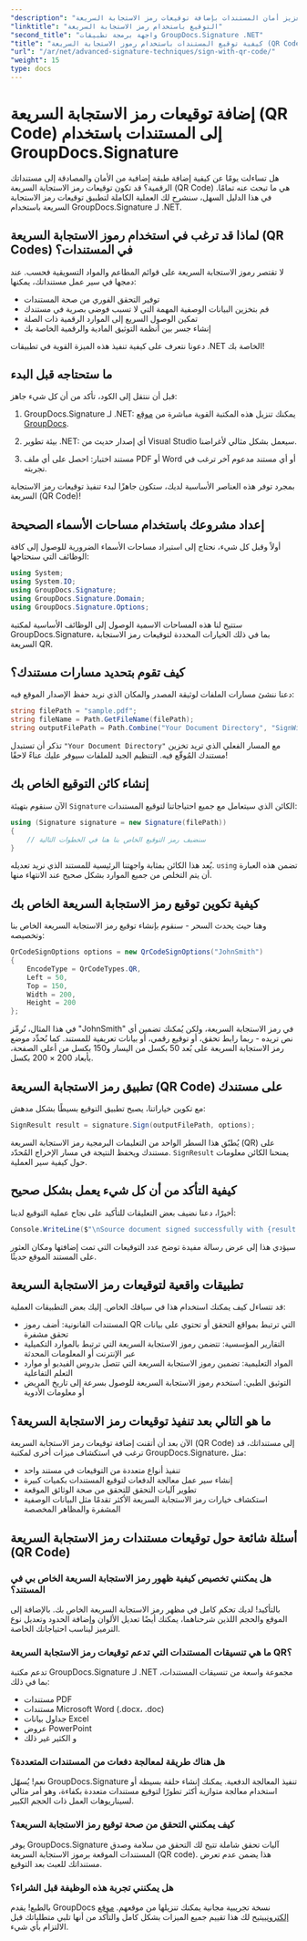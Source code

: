 ```yaml
---
"description": "تعلّم كيفية تعزيز أمان المستندات بإضافة توقيعات رمز الاستجابة السريعة (QR) باستخدام GroupDocs.Signature لـ .NET. تطبيق بسيط مع أمثلة برمجية كاملة."
"linktitle": "التوقيع باستخدام رمز الاستجابة السريعة"
"second_title": "واجهة برمجة تطبيقات GroupDocs.Signature .NET"
"title": "كيفية توقيع المستندات باستخدام رموز الاستجابة السريعة (QR Codes) باستخدام GroupDocs.Signature"
"url": "/ar/net/advanced-signature-techniques/sign-with-qr-code/"
"weight": 15
type: docs
---
```

# إضافة توقيعات رمز الاستجابة السريعة (QR Code) إلى المستندات باستخدام GroupDocs.Signature

هل تساءلت يومًا عن كيفية إضافة طبقة إضافية من الأمان والمصادقة إلى مستنداتك الرقمية؟ قد تكون توقيعات رمز الاستجابة السريعة (QR Code) هي ما تبحث عنه تمامًا. في هذا الدليل السهل، سنشرح لك العملية الكاملة لتطبيق توقيعات رمز الاستجابة السريعة باستخدام GroupDocs.Signature لـ .NET.

## لماذا قد ترغب في استخدام رموز الاستجابة السريعة (QR Codes) في المستندات؟

لا تقتصر رموز الاستجابة السريعة على قوائم المطاعم والمواد التسويقية فحسب. عند دمجها في سير عمل مستنداتك، يمكنها:

- توفير التحقق الفوري من صحة المستندات
- قم بتخزين البيانات الوصفية المهمة التي لا تسبب فوضى بصرية في مستندك
- تمكين الوصول السريع إلى الموارد الرقمية ذات الصلة
- إنشاء جسر بين أنظمة التوثيق المادية والرقمية الخاصة بك

دعونا نتعرف على كيفية تنفيذ هذه الميزة القوية في تطبيقات .NET الخاصة بك!

## ما ستحتاجه قبل البدء

قبل أن ننتقل إلى الكود، تأكد من أن كل شيء جاهز:

1. GroupDocs.Signature لـ .NET: يمكنك تنزيل هذه المكتبة القوية مباشرة من [موقع GroupDocs](https://releases.groupdocs.com/signature/net/).

2. بيئة تطوير .NET: أي إصدار حديث من Visual Studio سيعمل بشكل مثالي لأغراضنا.

3. مستند اختبار: احصل على أي ملف PDF أو Word أو أي مستند مدعوم آخر ترغب في تجربته.

بمجرد توفر هذه العناصر الأساسية لديك، ستكون جاهزًا لبدء تنفيذ توقيعات رمز الاستجابة السريعة (QR Code)!

## إعداد مشروعك باستخدام مساحات الأسماء الصحيحة

أولاً وقبل كل شيء، نحتاج إلى استيراد مساحات الأسماء الضرورية للوصول إلى كافة الوظائف التي سنحتاجها:

```csharp
using System;
using System.IO;
using GroupDocs.Signature;
using GroupDocs.Signature.Domain;
using GroupDocs.Signature.Options;
```

ستتيح لنا هذه المساحات الاسمية الوصول إلى الوظائف الأساسية لمكتبة GroupDocs.Signature، بما في ذلك الخيارات المحددة لتوقيعات رمز الاستجابة السريعة QR.

## كيف تقوم بتحديد مسارات مستندك؟

دعنا ننشئ مسارات الملفات لوثيقة المصدر والمكان الذي نريد حفظ الإصدار الموقع فيه:

```csharp
string filePath = "sample.pdf";
string fileName = Path.GetFileName(filePath);
string outputFilePath = Path.Combine("Your Document Directory", "SignWithQRCode", fileName);
```

تذكر أن تستبدل `"Your Document Directory"` مع المسار الفعلي الذي تريد تخزين مستندك المُوقّع فيه. التنظيم الجيد للملفات سيوفر عليك عناءً لاحقًا!

## إنشاء كائن التوقيع الخاص بك

الآن سنقوم بتهيئة `Signature` الكائن الذي سيتعامل مع جميع احتياجاتنا لتوقيع المستندات:

```csharp
using (Signature signature = new Signature(filePath))
{
    // سنضيف رمز التوقيع الخاص بنا هنا في الخطوات التالية
}
```

يُعد هذا الكائن بمثابة واجهتنا الرئيسية للمستند الذي نريد تعديله. `using` تضمن هذه العبارة أن يتم التخلص من جميع الموارد بشكل صحيح عند الانتهاء منها.

## كيفية تكوين توقيع رمز الاستجابة السريعة الخاص بك

وهنا حيث يحدث السحر - سنقوم بإنشاء توقيع رمز الاستجابة السريعة الخاص بنا وتخصيصه:

```csharp
QrCodeSignOptions options = new QrCodeSignOptions("JohnSmith")
{
    EncodeType = QrCodeTypes.QR,
    Left = 50,
    Top = 150,
    Width = 200,
    Height = 200
};
```

في هذا المثال، نُرمِّز "JohnSmith" في رمز الاستجابة السريعة، ولكن يُمكنك تضمين أي نص تريده - ربما رابط تحقق، أو توقيع رقمي، أو بيانات تعريفية للمستند. كما نُحدِّد موضع رمز الاستجابة السريعة على بُعد 50 بكسل من اليسار و150 بكسل من أعلى الصفحة، بأبعاد 200 × 200 بكسل.

## تطبيق رمز الاستجابة السريعة (QR Code) على مستندك

مع تكوين خياراتنا، يصبح تطبيق التوقيع بسيطًا بشكل مدهش:

```csharp
SignResult result = signature.Sign(outputFilePath, options);
```

يُطبّق هذا السطر الواحد من التعليمات البرمجية رمز الاستجابة السريعة (QR) على مستندك ويحفظ النتيجة في مسار الإخراج المُحدّد. `SignResult` يمنحنا الكائن معلومات حول كيفية سير العملية.

## كيفية التأكد من أن كل شيء يعمل بشكل صحيح

أخيرًا، دعنا نضيف بعض التعليقات للتأكيد على نجاح عملية التوقيع لدينا:

```csharp
Console.WriteLine($"\nSource document signed successfully with {result.Succeeded.Count} signature(s).\nFile saved at {outputFilePath}.");
```

سيؤدي هذا إلى عرض رسالة مفيدة توضح عدد التوقيعات التي تمت إضافتها ومكان العثور على المستند الموقع حديثًا.

## تطبيقات واقعية لتوقيعات رمز الاستجابة السريعة

قد تتساءل كيف يمكنك استخدام هذا في سياقك الخاص. إليك بعض التطبيقات العملية:

- المستندات القانونية: أضف رموز QR التي ترتبط بمواقع التحقق أو تحتوي على بيانات تحقق مشفرة
- التقارير المؤسسية: تتضمن رموز الاستجابة السريعة التي ترتبط بالموارد التكميلية عبر الإنترنت أو المعلومات المحدثة
- المواد التعليمية: تضمين رموز الاستجابة السريعة التي تتصل بدروس الفيديو أو موارد التعلم التفاعلية
- التوثيق الطبي: استخدم رموز الاستجابة السريعة للوصول بسرعة إلى تاريخ المريض أو معلومات الأدوية

## ما هو التالي بعد تنفيذ توقيعات رمز الاستجابة السريعة؟

الآن بعد أن أتقنت إضافة توقيعات رمز الاستجابة السريعة (QR Code) إلى مستنداتك، قد ترغب في استكشاف ميزات أخرى لمكتبة GroupDocs.Signature، مثل:

- تنفيذ أنواع متعددة من التوقيعات في مستند واحد
- إنشاء سير عمل معالجة الدفعات لتوقيع المستندات بكميات كبيرة
- تطوير آليات التحقق للتحقق من صحة الوثائق الموقعة
- استكشاف خيارات رمز الاستجابة السريعة الأكثر تقدمًا مثل البيانات الوصفية المشفرة والمظاهر المخصصة

## أسئلة شائعة حول توقيعات مستندات رمز الاستجابة السريعة (QR Code)

### هل يمكنني تخصيص كيفية ظهور رمز الاستجابة السريعة الخاص بي في المستند؟

بالتأكيد! لديك تحكم كامل في مظهر رمز الاستجابة السريعة الخاص بك. بالإضافة إلى الموقع والحجم اللذين شرحناهما، يمكنك أيضًا تعديل الألوان وإضافة الحدود وتعديل نوع الترميز ليناسب احتياجاتك الخاصة.

### ما هي تنسيقات المستندات التي تدعم توقيعات رمز الاستجابة السريعة QR؟

تدعم مكتبة GroupDocs.Signature لـ .NET مجموعة واسعة من تنسيقات المستندات، بما في ذلك:
- مستندات PDF
- مستندات Microsoft Word (.docx، .doc)
- جداول بيانات Excel
- عروض PowerPoint
- و الكثير غير ذلك

### هل هناك طريقة لمعالجة دفعات من المستندات المتعددة؟

نعم! يُسهّل GroupDocs.Signature تنفيذ المعالجة الدفعية. يمكنك إنشاء حلقة بسيطة أو استخدام معالجة متوازية أكثر تطورًا لتوقيع مستندات متعددة بكفاءة، وهو أمر مثالي لسيناريوهات العمل ذات الحجم الكبير.

### كيف يمكنني التحقق من صحة توقيع رمز الاستجابة السريعة؟

يوفر GroupDocs.Signature آليات تحقق شاملة تتيح لك التحقق من سلامة وصدق المستندات الموقعة برموز الاستجابة السريعة (QR code). هذا يضمن عدم تعرض مستنداتك للعبث بعد التوقيع.

### هل يمكنني تجربة هذه الوظيفة قبل الشراء؟

بالطبع! يقدم GroupDocs نسخة تجريبية مجانية يمكنك تنزيلها من موقعهم. [موقع إلكتروني](https://releases.groupdocs.com/)يتيح لك هذا تقييم جميع الميزات بشكل كامل والتأكد من أنها تلبي متطلباتك قبل الالتزام بأي شيء.